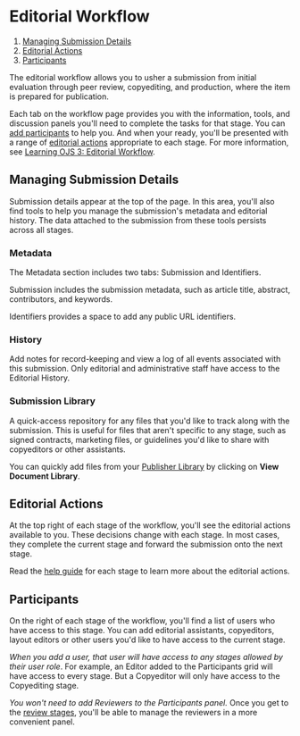 # Editorial Workflow

1. [Managing Submission Details](editorial-workflow#manage-submission-details)
1. [Editorial Actions](editorial-workflow#editorial-actions)
1. [Participants](editorial-workflow#participants)

The editorial workflow allows you to usher a submission from initial evaluation through peer review, copyediting, and production, where the item is prepared for publication.

Each tab on the workflow page provides you with the information, tools, and discussion panels you'll need to complete the tasks for that stage. You can [add participants](editorial-workflow#participants) to help you. And when your ready, you'll be presented with a range of [editorial actions](editorial-workflow#editorial-actions) appropriate to each stage. For more information, see [Learning OJS 3: Editorial Workflow](https://docs.pkp.sfu.ca/learning-ojs/en/editorial-workflow).

## <a name="manage-submission-details"></a>Managing Submission Details

Submission details appear at the top of the page. In this area, you'll also find tools to help you manage the submission's metadata and editorial history. The data attached to the submission from these tools persists across all stages.

### <a name="metadata"></a>Metadata

The Metadata section includes two tabs: Submission and Identifiers.

Submission includes the submission metadata, such as article title, abstract, contributors, and keywords.

Identifiers provides a space to add any public URL identifiers.

### <a name="editorial-history"></a>History

Add notes for record-keeping and view a log of all events associated with this submission. Only editorial and administrative staff have access to the Editorial History.

### <a name="submission-library"></a>Submission Library

A quick-access repository for any files that you'd like to track along with the submission. This is useful for files that aren't specific to any stage, such as signed contracts, marketing files, or guidelines you'd like to share with copyeditors or other assistants.

You can quickly add files from your [Publisher Library](settings/workflow-settings#publisher) by clicking on **View Document Library**.

## <a name="editorial-actions"></a> Editorial Actions

At the top right of each stage of the workflow, you'll see the editorial actions available to you. These decisions change with each stage. In most cases, they complete the current stage and forward the submission onto the next stage.

Read the [help guide](https://docs.pkp.sfu.ca/learning-ojs/en/editorial-workflow) for each stage to learn more about the editorial actions.

## <a name="participants"></a>Participants

On the right of each stage of the workflow, you'll find a list of users who have access to this stage. You can add editorial assistants, copyeditors, layout editors or other users you'd like to have access to the current stage.

*When you add a user, that user will have access to any stages allowed by their user role*. For example, an Editor added to the Participants grid will have access to every stage. But a Copyeditor will only have access to the Copyediting stage.

*You won't need to add Reviewers to the Participants panel.* Once you get to the [review stages](editorial-workflow/review), you'll be able to manage the reviewers in a more convenient panel.
